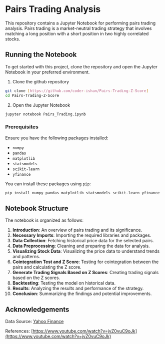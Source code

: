 # Pairs Trading Analysis

This repository contains a Jupyter Notebook for performing pairs trading analysis. Pairs trading is a market-neutral trading strategy that involves matching a long position with a short position in two highly correlated stocks.

## Running the Notebook

To get started with this project, clone the repository and open the Jupyter Notebook in your preferred environment.

1. Clone the github repository
```bash
git clone [https://github.com/coder-ishan/Pairs-Trading-Z-Score]
cd Pairs-Trading-Z-Score
```

2. Open the Jupyter Notebook
```bash
jupyter notebook Pairs_Trading.ipynb
```

### Prerequisites

Ensure you have the following packages installed:
- `numpy`
- `pandas`
- `matplotlib`
- `statsmodels`
- `scikit-learn`
- `yfinance`

You can install these packages using `pip`:

```bash
pip install numpy pandas matplotlib statsmodels scikit-learn yfinance
```

## Notebook Structure

The notebook is organized as follows:

1. **Introduction**: An overview of pairs trading and its significance.
2. **Necessary Imports**: Importing the required libraries and packages.
3. **Data Collection**: Fetching historical price data for the selected pairs.
4. **Data Preprocessing**: Cleaning and preparing the data for analysis.
5. **Visualizing Stock Data**: Visualizing the price data to understand trends and patterns.
6. **Cointegration Test and Z Score**: Testing for cointegration between the pairs and calculating the Z score.
7. **Generate Trading Signals Based on Z Scores**: Creating trading signals based on the Z scores.
8. **Backtesting**: Testing the model on historical data.
9. **Results**: Analyzing the results and performance of the strategy.
10. **Conclusion**: Summarizing the findings and potential improvements.

## Acknowledgements
Data Source: [Yahoo Finance ](https://github.com/ranaroussi/yfinance)

References: [https://www.youtube.com/watch?v=jvZ0vuC9oJk](https://www.youtube.com/watch?v=jvZ0vuC9oJk)
